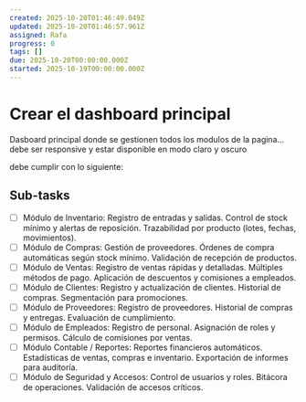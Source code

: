 ```yaml
---
created: 2025-10-20T01:46:49.049Z
updated: 2025-10-20T01:46:57.961Z
assigned: Rafa
progress: 0
tags: []
due: 2025-10-20T00:00:00.000Z
started: 2025-10-19T00:00:00.000Z
---
```


# Crear el dashboard principal

Dasboard principal donde se gestionen todos los modulos de la pagina... debe ser responsive y estar disponible en modo claro y oscuro

debe cumplir con lo siguiente:

## Sub-tasks

- [ ] Módulo de Inventario: Registro de entradas y salidas.  Control de stock mínimo y alertas de reposición.  Trazabilidad por producto (lotes, fechas, movimientos).
- [ ] Módulo de Compras:  Gestión de proveedores.  Órdenes de compra automáticas según stock mínimo.  Validación de recepción de productos.
- [ ] Módulo de Ventas: Registro de ventas rápidas y detalladas.  Múltiples métodos de pago.  Aplicación de descuentos y comisiones a empleados.
- [ ] Módulo de Clientes:  Registro y actualización de clientes.  Historial de compras.  Segmentación para promociones.
- [ ] Módulo de Proveedores: Registro de proveedores.  Historial de compras y entregas.  Evaluación de cumplimiento.
- [ ] Módulo de Empleados:  Registro de personal.  Asignación de roles y permisos.  Cálculo de comisiones por ventas.
- [ ] Módulo Contable / Reportes:  Reportes financieros automáticos.  Estadísticas de ventas, compras e inventario.  Exportación de informes para auditoría.
- [ ] Módulo de Seguridad y Accesos:  Control de usuarios y roles.  Bitácora de operaciones.  Validación de accesos críticos.
